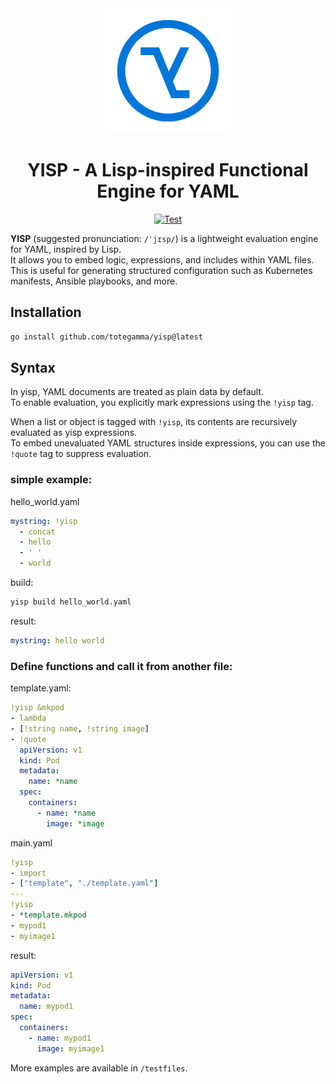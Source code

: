 <div align="center">
  <img src="./docs/assets/yisp-logo.png" alt="yisp logo" width="200px"/>
  
  # YISP - A Lisp-inspired Functional Engine for YAML
  [![Test](https://github.com/totegamma/yisp/actions/workflows/test.yaml/badge.svg)](https://github.com/totegamma/yisp/actions/workflows/test.yaml)
</div>

**YISP** (suggested pronunciation: `/ˈjɪsp/`) is a lightweight evaluation engine for YAML, inspired by Lisp.  
It allows you to embed logic, expressions, and includes within YAML files.  
This is useful for generating structured configuration such as Kubernetes manifests, Ansible playbooks, and more.

## Installation

```sh
go install github.com/totegamma/yisp@latest
```

## Syntax
In yisp, YAML documents are treated as plain data by default.  
To enable evaluation, you explicitly mark expressions using the `!yisp` tag.

When a list or object is tagged with `!yisp`, its contents are recursively evaluated as yisp expressions.  
To embed unevaluated YAML structures inside expressions, you can use the `!quote` tag to suppress evaluation.

### simple example:

hello_world.yaml
```yaml
mystring: !yisp
  - concat
  - hello
  - ' '
  - world
```

build:
```sh
yisp build hello_world.yaml
```

result:
```yaml
mystring: hello world
```

### Define functions and call it from another file:

template.yaml:
```yaml
!yisp &mkpod
- lambda
- [!string name, !string image]
- !quote
  apiVersion: v1
  kind: Pod
  metadata:
    name: *name
  spec:
    containers:
      - name: *name
        image: *image
```

main.yaml
```yaml
!yisp
- import
- ["template", "./template.yaml"]
---
!yisp
- *template.mkpod
- mypod1
- myimage1
```

result:
```yaml
apiVersion: v1
kind: Pod
metadata:
  name: mypod1
spec:
  containers:
    - name: mypod1
      image: myimage1
```

More examples are available in `/testfiles`.

